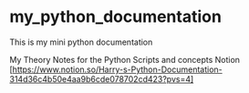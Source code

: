 # my_python_documentation
This is my mini python documentation

My Theory Notes for the Python Scripts and concepts
Notion [https://www.notion.so/Harry-s-Python-Documentation-314d36c4b50e4aa9b6cde078702cd423?pvs=4]
